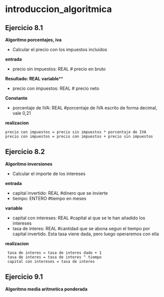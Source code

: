# introduccion_algoritmica

## Ejercicio 8.1
**Algoritmo porcentajes, iva**
   * Calcular el precio con los impuestos incluidos

**entrada**
   * precio sin impuestos: REAL # precio en bruto
   
**Resultado: REAL variable****
   * precio con impuestos: REAL # precio neto
   
**Constante**
   * porcentaje de IVA: REAL #porcentaje de IVA escrito de forma decimal, vale 0,21
 
**realizacion**
```
precio con impuestos = precio sin impuestos * porcentaje de IVA
precio con impuestos = precio con impuestos + precio sin impuestos
```

## Ejercicio 8.2
**Algoritmo inversiones**
   * Calcular el importe de los intereses
   
**entrada**
   * capital invertido: REAL #dinero que se invierte 
   * tiempo: ENTERO #tiempo en meses

**variable**
   * capital con intereses: REAL #capital al que se le han añadido los intereses
   * tasa de interes: REAL #cantidad que se abona segun el tiempo por capital invertido. Esta tasa viene dada, pero luego operaremos con ella

**realizacion**
```
 tasa de interes = tasa de interes dado + 1
 tasa de interes = tasa de interes ^ tiempo
 capital con intereses = tasa de interes
```

## Ejercicio 9.1
**Algoritmo media aritmetica ponderada**
